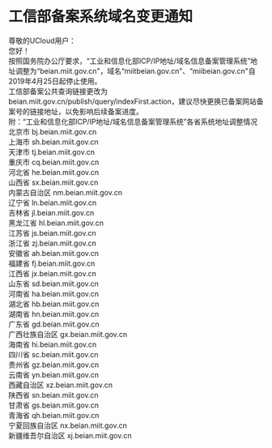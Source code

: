 

# 工信部备案系统域名变更通知

尊敬的UCloud用户：  
您好！  
按照国务院办公厅要求，“工业和信息化部ICP/IP地址/域名信息备案管理系统”地址调整为“beian.miit.gov.cn"，域名“miitbeian.gov.cn"、“miibeian.gov.cn"自2019年4月25日起停止使用。  
工信部备案公共查询链接更改为beian.miit.gov.cn/publish/query/indexFirst.action，建议尽快更换已备案网站备案号的链接地址，以免影响后续备案进度。  
附：“工业和信息化部ICP/IP地址/域名信息备案管理系统”各省系统地址调整情况  
北京市 bj.beian.miit.gov.cn  
上海市 sh.beian.miit.gov.cn  
天津市 tj.beian.miit.gov.cn  
重庆市 cq.beian.miit.gov.cn  
河北省 he.beian.miit.gov.cn  
山西省 sx.beian.miit.gov.cn  
内蒙古自治区 nm.beian.miit.gov.cn  
辽宁省 ln.beian.miit.gov.cn  
吉林省 jl.beian.miit.gov.cn  
黑龙江省 hl.beian.miit.gov.cn  
江苏省 js.beian.miit.gov.cn  
浙江省 zj.beian.miit.gov.cn  
安徽省 ah.beian.miit.gov.cn  
福建省 fj.beian.miit.gov.cn  
江西省 jx.beian.miit.gov.cn  
山东省 sd.beian.miit.gov.cn  
河南省 ha.beian.miit.gov.cn  
湖北省 hb.beian.miit.gov.cn  
湖南省 hn.beian.miit.gov.cn  
广东省 gd.beian.miit.gov.cn  
广西壮族自治区 gx.beian.miit.gov.cn  
海南省 hi.beian.miit.gov.cn  
四川省 sc.beian.miit.gov.cn  
贵州省 gz.beian.miit.gov.cn  
云南省 yn.beian.miit.gov.cn  
西藏自治区 xz.beian.miit.gov.cn  
陕西省 sn.beian.miit.gov.cn  
甘肃省 gs.beian.miit.gov.cn  
青海省 qh.beian.miit.gov.cn  
宁夏回族自治区 nx.beian.miit.gov.cn  
新疆维吾尔自治区 xj.beian.miit.gov.cn
